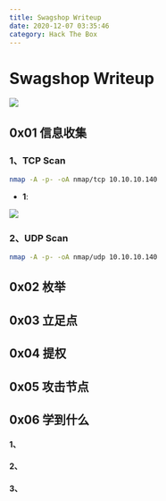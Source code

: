 ```yaml
---
title: Swagshop Writeup
date: 2020-12-07 03:35:46
category: Hack The Box
---
```


# Swagshop Writeup

![](./0.png)

## 0x01 信息收集

### 1、TCP Scan
``` bash
nmap -A -p- -oA nmap/tcp 10.10.10.140
```
- **1**: 

![](./1.png)

### 2、UDP Scan
``` bash
nmap -A -p- -oA nmap/udp 10.10.10.140
```

## 0x02 枚举

## 0x03 立足点

## 0x04 提权

## 0x05 攻击节点
#### 
## 0x06 学到什么
#### 1、
#### 2、
#### 3、